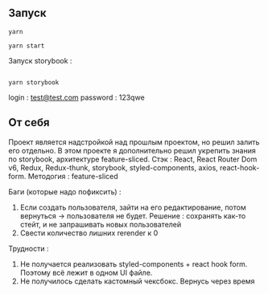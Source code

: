 ## Запуск

```
yarn

yarn start

```

Запуск storybook :

```

yarn storybook

```

login : test@test.com
password : 123qwe

## От себя

Проект является надстройкой над прошлым проектом, но решил залить его отдельно.
В этом проекте я дополнительно решил укрепить знания по storybook, архитектуре feature-sliced.
Стэк : React, React Router Dom v6, Redux, Redux-thunk, storybook, styled-components, axios, react-hook-form. Методогия : feature-sliced

Баги (которые надо пофиксить) :

1. Если создать пользователя, зайти на его редактирование, потом вернуться -> пользователя не будет. Решение : сохранять как-то стейт, и не запрашивать новых пользователей
2. Свести количество лишних rerender к 0

Трудности :

1. Не получается реализовать styled-components + react hook form. Поэтому всё лежит в одном UI файле.
2. Не получилось сделать кастомный чексбокс. Вернусь через время
